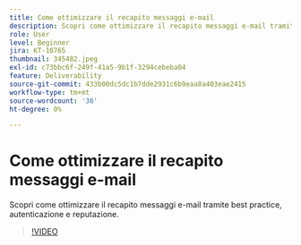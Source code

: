 ```yaml
---
title: Come ottimizzare il recapito messaggi e-mail
description: Scopri come ottimizzare il recapito messaggi e-mail tramite best practice, autenticazione e reputazione.
role: User
level: Beginner
jira: KT-10765
thumbnail: 345482.jpeg
exl-id: c73bbc6f-249f-41a5-9b1f-3294cebeba04
feature: Deliverability
source-git-commit: 433b00dc5dc1b7dde2931c6b9eaa8a403eae2415
workflow-type: tm+mt
source-wordcount: '36'
ht-degree: 0%

---
```


# Come ottimizzare il recapito messaggi e-mail

Scopri come ottimizzare il recapito messaggi e-mail tramite best practice, autenticazione e reputazione.

>[!VIDEO](https://video.tv.adobe.com/v/345482/?quality=12&learn=on)

